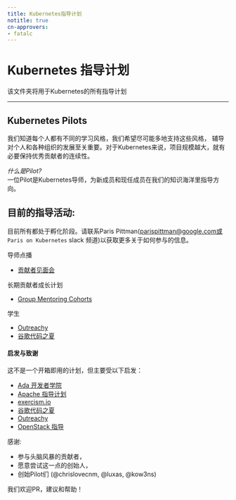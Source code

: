 ```yaml
---
title: Kubernetes指导计划 
notitle: true
cn-approvers:
- fatalc
---
```


<!-- ---
title: Kubernetes Mentoring Initiatives 
notitle: true
---
-->

<!-- # Kubernetes Mentoring Initiatives -->
# Kubernetes 指导计划

<!-- This folder will be used for all mentoring initiatives for Kubernetes. -->
该文件夹将用于Kubernetes的所有指导计划

---
<!-- ## Kubernetes Pilots -->
## Kubernetes Pilots

<!-- We understand that everyone has different learning styles and we want to support as many of those as possible. Mentoring is vital to the growth of an individual and organization of every kind. For Kubernetes, the larger the project becomes, it's necessary to keep a continuous pipeline of quality contributors. -->
我们知道每个人都有不同的学习风格，我们希望尽可能多地支持这些风格， 辅导对个人和各种组织的发展至关重要。对于Kubernetes来说，项目规模越大，就有必要保持优秀贡献者的连续性。

<!-- *What's a Pilot?*  
A pilot is a Kubernetes mentor helping new and current members navigate the seas of our repos. -->
*什么是Pilot?*  
一位Pilot是Kubernetes导师，为新成员和现任成员在我们的知识海洋里指导方向。

<!-- ## Current mentoring activities: -->
## 目前的指导活动:
<!-- All are currently in an incubation phase. Please reach out to Paris Pittman (parispittman@google.com or Paris on Kubernetes slack channel) for more information on how to get involved. --> 
目前所有都处于孵化阶段。请联系Paris Pittman(parispittman@google.com或`Paris on Kubernetes` slack 频道)以获取更多关于如何参与的信息。 

<!-- Mentors On Demand  
* [Meet Our Contributors](https://github.com/kubernetes/community/tree/master/mentoring/meet-our-contributors.md) -->
导师点播
* [贡献者见面会](https://github.com/kubernetes/community/tree/master/mentoring/meet-our-contributors.md)

<!-- Long Term Contributor Ladder Growth
* [Group Mentoring Cohorts](https://github.com/kubernetes/community/tree/master/mentoring/group-mentoring.md) -->
长期贡献者成长计划
* [Group Mentoring Cohorts](https://github.com/kubernetes/community/tree/master/mentoring/group-mentoring.md)

<!-- Students
* [Outreachy](https://github.com/kubernetes/community/tree/master/sig-cli/outreachy.md)
* [Google Summer of Code](https://github.com/kubernetes/community/tree/master/mentoring/google-summer-of-code.md) -->
学生
* [Outreachy](https://github.com/kubernetes/community/tree/master/sig-cli/outreachy.md)
* [谷歌代码之夏](https://github.com/kubernetes/community/tree/master/mentoring/google-summer-of-code.md)

<!-- #### Inspiration and Thanks
This is not an out of the box program but was largely inspired by the following:  
* [Ada Developer Academy](https://adadevelopersacademy.org/)  
* [Apache Mentoring Programme](https://community.apache.org/mentoringprogramme.html) 
* [exercism.io](https://github.com/OperationCode/exercism-io-mentoring) 
* [Google Summer of Code](https://developers.google.com/open-source/gsoc/)  
* [Outreachy](https://www.outreachy.org/)
* [OpenStack Mentoring](https://wiki.openstack.org/wiki/Mentoring) -->
#### 启发与致谢
这不是一个开箱即用的计划，但主要受以下启发：  
* [Ada 开发者学院](https://adadevelopersacademy.org/)  
* [Apache 指导计划](https://community.apache.org/mentoringprogramme.html) 
* [exercism.io](https://github.com/OperationCode/exercism-io-mentoring) 
* [谷歌代码之夏](https://developers.google.com/open-source/gsoc/)  
* [Outreachy](https://www.outreachy.org/)
* [OpenStack 指导](https://wiki.openstack.org/wiki/Mentoring) 

<!-- 
Thanks to:  
* the many contributors who reviewed and participated in brainstorming,  
* founding mentees for their willingness to try this out,  
* founding Pilots (@chrislovecnm, @luxas, @kow3ns) -->
感谢:  
* 参与头脑风暴的贡献者，
* 愿意尝试这一点的创始人，
* 创始Pilot们 (@chrislovecnm, @luxas, @kow3ns)

<!-- 
We welcome PRs, suggestions, and help! -->
我们欢迎PR，建议和帮助！
